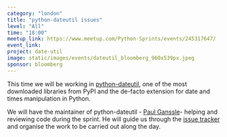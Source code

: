 ```yaml
---
category: "london"
title: "python-dateutil issues"
level: "All"
time: "18:00"
meetup_link: https://www.meetup.com/Python-Sprints/events/245317647/
event_link:
project: date-util
image: static/images/events/dateutil_bloomberg_960x539px.jpeg
sponsor: bloomberg
---
```


This time we will be working in [python-dateutil](https://github.com/dateutil/dateutil), one of the most downloaded libraries from PyPI and the de-facto extension for date and times manipulation in Python.

We will have the maintainer of python-dateutil - [Paul Ganssle](https://github.com/pganssle)- helping and reviewing code during the sprint. He will guide us through the [issue tracker](https://github.com/dateutil/dateutil/issues) and organise the work to be carried out along the day.